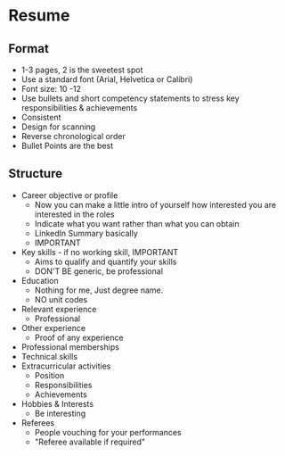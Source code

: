 # Resume

## Format

* 1-3 pages, 2 is the sweetest spot
* Use a standard font (Arial, Helvetica or Calibri)
* Font size: 10 -12
* Use bullets and short competency statements to stress key responsibilities & achievements
* Consistent
* Design for scanning
* Reverse chronological order
* Bullet Points are the best

## Structure

* Career objective or profile
	* Now you can make a little intro of yourself how interested you are interested in the roles
	* Indicate what you want rather than what you can obtain
	* LinkedIn Summary basically
	* IMPORTANT
* Key skills - if no working skill, IMPORTANT
	* Aims to qualify and quantify your skills
	* DON'T BE generic, be professional
* Education
	* Nothing for me, Just degree name.
	* NO unit codes
* Relevant experience
	* Professional
* Other experience
	* Proof of any experience
* Professional memberships
* Technical skills
* Extracurricular activities
	* Position 
	* Responsibilities
	* Achievements
* Hobbies & Interests
	* Be interesting
* Referees
	* People vouching for your performances
	* "Referee available if required"